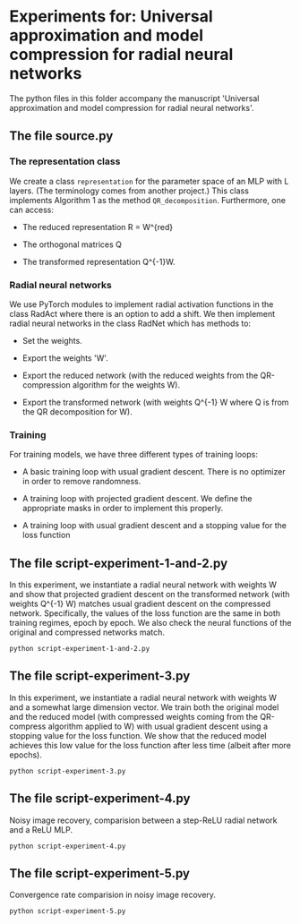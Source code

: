 # Experiments for: Universal approximation and model compression for radial neural networks

The python files in this folder accompany the manuscript 'Universal approximation and model compression for radial neural networks'.    

## The file source.py

### The representation class

We create a class ```representation``` for the parameter space of an MLP with L layers. (The terminology comes from another project.) This class implements Algorithm 1 as the method ```QR_decomposition```. Furthermore, one can access:

- The reduced representation R = W^{red}

- The orthogonal matrices Q

- The transformed representation Q^{-1}W.

### Radial neural networks

We use PyTorch modules to implement radial activation functions in the class RadAct where there is an option to add a shift. We then implement radial neural networks in the class RadNet which has methods to:

- Set the weights.

- Export the weights 'W'.

- Export the reduced network (with the reduced weights from the QR-compression algorithm for the weights W).

- Export the transformed network (with weights Q^{-1} W where Q is from the QR decomposition for W).

### Training

For training models, we have three different types of training loops:

- A basic training loop with usual gradient descent. There is no optimizer in order to remove randomness. 

- A training loop with projected gradient descent. We define the appropriate masks in order to implement this properly. 

- A training loop with usual gradient descent and a stopping value for the loss function

## The file script-experiment-1-and-2.py

In this experiment, we instantiate a radial neural network with weights W and show that projected gradient descent on the transformed network (with weights Q^{-1} W) matches usual gradient descent on the compressed network. Specifically, the values of the loss function are the same in both training regimes, epoch by epoch.  We also check the neural functions of the original and compressed networks match.

    python script-experiment-1-and-2.py

## The file script-experiment-3.py

In this experiment, we instantiate a radial neural network with weights W and a somewhat large dimension vector. We train both the original model and the reduced model (with compressed weights coming from the QR-compress algorithm applied to W) with usual gradient descent using a stopping value for the loss function. We show that the reduced model achieves this low value for the loss function after less time (albeit after more epochs).

    python script-experiment-3.py


## The file script-experiment-4.py

Noisy image recovery, comparision between a step-ReLU radial network and a ReLU MLP.

    python script-experiment-4.py


## The file script-experiment-5.py

Convergence rate comparision in noisy image recovery.

    python script-experiment-5.py